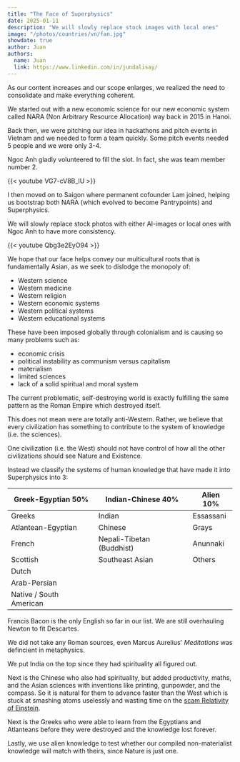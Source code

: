 ```yaml
---
title: "The Face of Superphysics"
date: 2025-01-11
description: "We will slowly replace stock images with local ones"
image: "/photos/countries/vn/fan.jpg"
showdate: true
author: Juan
authors:
  name: Juan
  link: https://www.linkedin.com/in/jundalisay/
---
```



As our content increases and our scope enlarges, we realized the need to consolidate and make everything coherent.

We started out with a new economic science for our new economic system called NARA (Non Arbitrary Resource Allocation) way back in 2015 in Hanoi.

Back then, we were pitching our idea in hackathons and pitch events in Vietnam and we needed to form a team quickly. Some pitch events needed 5 people and we were only 3-4. 

Ngoc Anh gladly volunteered to fill the slot. In fact, she was team member number 2.

{{< youtube VG7-cV8B_lU >}}

I then moved on to Saigon where permanent cofounder Lam joined, helping us bootstrap both NARA (which evolved to become Pantrypoints) and Superphysics.

We will slowly replace stock photos with either AI-images or local ones with Ngoc Anh to have more consistency. 

{{< youtube Qbg3e2EyO94 >}}



<!-- img src="/photos/countries/vn/fan.jpg" alt="Vietnamese culture" -->


We hope that our face helps convey our multicultural roots that is fundamentally Asian, as we seek to dislodge the monopoly of:
- Western science
- Western medicine
- Western religion
- Western economic systems
- Western political systems
- Western educational systems

These have been imposed globally through colonialism and is causing so many problems such as:
- economic crisis
- political instability as communism versus capitalism
- materialism
- limited sciences
- lack of a solid spiritual and moral system


The current problematic, self-destroying world is exactly fulfilling the same pattern as the Roman Empire which destroyed itself. 

This does not mean were are totally anti-Western. Rather, we believe that every civilization has something to contribute to the system of knowledge (i.e. the sciences). 

One civilization (i.e. the West) should not have control of how all the other civilizations should see Nature and Existence. 

Instead we classify the systems of human knowledge that have made it into Superphysics into 3:

Greek-Egyptian 50% | Indian-Chinese 40% | Alien 10%
--- | --- | ---
Greeks | Indian | Essassani 
Atlantean-Egyptian | Chinese | Grays
French | Nepali-Tibetan (Buddhist) | Anunnaki
Scottish | Southeast Asian | Others
Dutch | |
Arab-Persian | | 
Native / South American | |


Francis Bacon is the only English so far in our list. We are still overhauling Newton to fit Descartes. 

We did not take any Roman sources, even Marcus Aurelius' *Meditations* was defincient in metaphysics. 

We put India on the top since they had spirituality all figured out. 

Next is the Chinese who also had spirituality, but added productivity, maths, and the Asian sciences with inventions like printing, gunpowder, and the compass. So it is natural for them to advance faster than the West which is stuck at smashing atoms uselessly and wasting time on the [scam Relativity of Einstein](/material/fallacies/scam). 

Next is the Greeks who were able to learn from the Egyptians and Atlanteans before they were destroyed and the knowledge lost forever. 

Lastly, we use alien knowledge to test whether our compiled non-materialist knowledge will match with theirs, since Nature is just one.  

